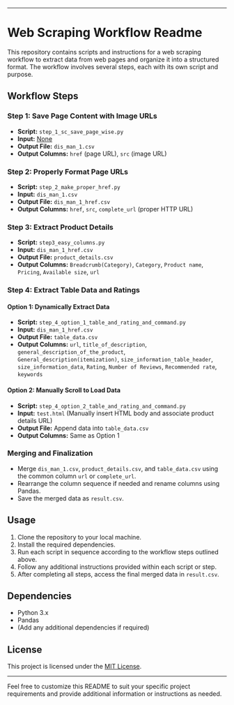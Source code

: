 

---

# Web Scraping Workflow Readme

This repository contains scripts and instructions for a web scraping workflow to extract data from web pages and organize it into a structured format. The workflow involves several steps, each with its own script and purpose.

## Workflow Steps

### Step 1: Save Page Content with Image URLs

- **Script:** `step_1_sc_save_page_wise.py`
- **Input:** [None](https://shop.adidas.jp/men/)
- **Output File:** `dis_man_1.csv`
- **Output Columns:** `href` (page URL), `src` (image URL)

### Step 2: Properly Format Page URLs

- **Script:** `step_2_make_proper_href.py`
- **Input:** `dis_man_1.csv`
- **Output File:** `dis_man_1_href.csv`
- **Output Columns:** `href`, `src`, `complete_url` (proper HTTP URL)

### Step 3: Extract Product Details

- **Script:** `step3_easy_columns.py`
- **Input:** `dis_man_1_href.csv`
- **Output File:** `product_details.csv`
- **Output Columns:** `Breadcrumb(Category)`, `Category`, `Product name`, `Pricing`, `Available size`, `url`

### Step 4: Extract Table Data and Ratings

#### Option 1: Dynamically Extract Data

- **Script:** `step_4_option_1_table_and_rating_and_command.py`
- **Input:** `dis_man_1_href.csv`
- **Output File:** `table_data.csv`
- **Output Columns:** `url`, `title_of_description`, `general_description_of_the_product`, `General_description(itemization)`, `size_information_table_header`, `size_information_data`, `Rating`, `Number of Reviews`, `Recommended rate`, `keywords`

#### Option 2: Manually Scroll to Load Data

- **Script:** `step_4_option_2_table_and_rating_and_command.py`
- **Input:** `test.html` (Manually insert HTML body and associate product details URL)
- **Output File:** Append data into `table_data.csv`
- **Output Columns:** Same as Option 1

### Merging and Finalization

- Merge `dis_man_1.csv`, `product_details.csv`, and `table_data.csv` using the common column `url` or `complete_url`.
- Rearrange the column sequence if needed and rename columns using Pandas.
- Save the merged data as `result.csv`.

## Usage

1. Clone the repository to your local machine.
2. Install the required dependencies.
3. Run each script in sequence according to the workflow steps outlined above.
4. Follow any additional instructions provided within each script or step.
5. After completing all steps, access the final merged data in `result.csv`.

## Dependencies

- Python 3.x
- Pandas
- (Add any additional dependencies if required)

## License

This project is licensed under the [MIT License](LICENSE).

---

Feel free to customize this README to suit your specific project requirements and provide additional information or instructions as needed.
